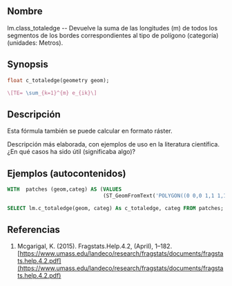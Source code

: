 ## Nombre
lm.class_totaledge --  Devuelve la suma de las longitudes (m) de todos los segmentos de los bordes correspondientes al tipo de polígono (categoría) (unidades: Metros).
## Synopsis

```sql
float c_totaledge(geometry geom);
```

```tex
\[TE= \sum_{k=1}^{m} e_{ik}\]
```

## Descripción

Esta fórmula también se puede calcular en formato ráster.

Descripción más elaborada, con ejemplos de uso en la literatura científica. ¿En qué casos ha sido útil (significaba algo)?


## Ejemplos (autocontenidos)


```sql
WITH  patches (geom,categ) AS (VALUES
                               (ST_GeomFromText('POLYGON((0 0,0 1,1 1,1 0,0 0))',25830),'Urbano'))

SELECT lm.c_totaledge(geom, categ) As c_totaledge, categ FROM patches;
```

## Referencias

1. Mcgarigal, K. (2015). Fragstats.Help.4.2, (April), 1–182. [https://www.umass.edu/landeco/research/fragstats/documents/fragstats.help.4.2.pdf](https://www.umass.edu/landeco/research/fragstats/documents/fragstats.help.4.2.pdf)
